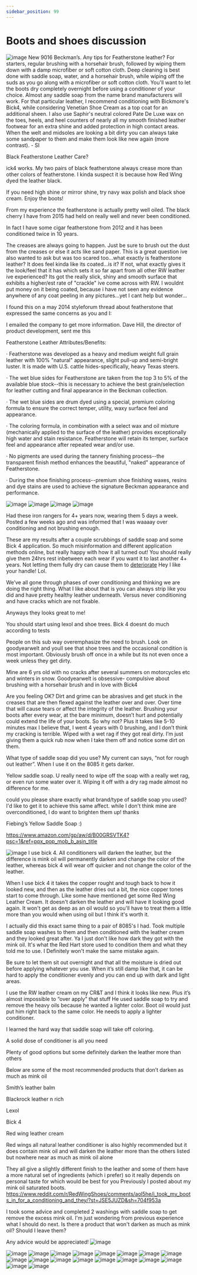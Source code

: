 ```yaml
---
sidebar_position: 99
---
```

# Boots and shoes discussion
![image](https://user-images.githubusercontent.com/24532787/211679952-d3bd8685-ef02-4c9a-b3c0-4fba6ee83b52.png)
New 9016 Beckman’s. Any tips for Featherstone leather?
For starters, regular brushing with a horsehair brush, followed by wiping them down with a damp microfiber or soft cotton cloth. Deep cleaning is best done with saddle soap, water, and a horsehair brush, while wiping off the suds as you go along with a microfiber or soft cotton cloth. You'll want to let the boots dry completely overnight before using a conditioner of your choice. Almost any saddle soap from the name brand manufacturers will work. For that particular leather, I recommend conditioning with Bickmore's Bick4, while considering Venetian Shoe Cream as a top coat for an additional sheen. I also use Saphir's neutral colored Pate De Luxe wax on the toes, heels, and heel counters of nearly all my smooth finished leather footwear for an extra shine and added protection in high contact areas. When the welt and midsoles are looking a bit dirty you can always take some sandpaper to them and make them look like new again (more contrast). - SI

Black Featherstone Leather Care?

ick4 works. My two pairs of black featherstone always crease more than other colors of featherstone. I kinda suspect it is because how Red Wing dyed the leather black.

If you need high shine or mirror shine, try navy wax polish and black shoe cream. Enjoy the boots!

From my experience the featherstone is actually pretty well oiled. The black cherry I have from 2015 had held on really well and never been conditioned.

In fact I have some cigar featherstone from 2012 and it has been conditioned twice in 10 years.

The creases are always going to happen. Just be sure to brush out the dust from the creases or else it acts like sand paper.
This is a great question ive also wanted to ask but was too scared too...what exactly is featherstone leather? It does feel kinda like its coated...is it? If not, what exactly gives it the look/feel that it has which sets it so far apart from all other RW leather ive experienced? Its got the really slick, shiny and smooth surface that exhibits a higher/est rate of "crackle" ive come across with RW. I wouldnt put money on it being coated, because i have not seen any evidence anywhere of any coat peeling in any pictures...yet I cant help but wonder...

I found this on a may 2014 styleforum thread about featherstone that expressed the same concerns as you and I:

I emailed the company to get more information. Dave Hill, the director of product development, sent me this

Featherstone Leather Attributes/Benefits:

· Featherstone was developed as a heavy and medium weight full grain leather with 100% "natural" appearance, slight pull-up and semi-bright luster. It is made with U.S. cattle hides-specifically, heavy Texas steers.

· The wet blue sides for Featherstone are taken from the top 3 to 5% of the available blue stock--this is necessary to achieve the best grain/selection for leather cutting and final appearance in the Beckman collection.

· The wet blue sides are drum dyed using a special, premium coloring formula to ensure the correct temper, utility, waxy surface feel and appearance.

· The coloring formula, in combination with a select wax and oil mixture (mechanically applied to the surface of the leather) provides exceptionally high water and stain resistance. Featherstone will retain its temper, surface feel and appearance after repeated wear and/or use.

· No pigments are used during the tannery finishing process--the transparent finish method enhances the beautiful, "naked" appearance of Featherstone.

· During the shoe finishing process--premium shoe finishing waxes, resins and dye stains are used to achieve the signature Beckman appearance and performance.

![image](https://user-images.githubusercontent.com/24532787/211680334-bc2bc88f-7a35-4cb4-9fe1-00e73d6d76ae.png)
![image](https://user-images.githubusercontent.com/24532787/211680352-1fbff5f6-e897-445a-b4ec-e31a349c846e.png)
![image](https://user-images.githubusercontent.com/24532787/211680374-d651190f-2f32-4bb1-a235-3bb656c70095.png)
![image](https://user-images.githubusercontent.com/24532787/211680392-79dd74bb-6a21-4e95-b64b-89d353041099.png)


Had these iron rangers for 4+ years now, wearing them 5 days a week. Posted a few weeks ago and was informed that I was waaaay over conditioning and not brushing enough.

These are my results after a couple scrubbings of saddle soap and some Bick 4 application. So much misinformation and different application methods online, but really happy with how it all turned out!
You should really give them 24hrs rest inbetween each wear if you want it to last another 4+ years. Not letting them fully dry can cause them to [deteriorate](https://www.reddit.com/r/malefashionadvice/comments/2ip3de/my_iron_rangers_are_dead_irreparable_after_2/?utm_source=share&utm_medium=ios_app&utm_name=iossmf)
Hey I like your handle! Lol.

We’ve all gone through phases of over conditioning and thinking we are doing the right thing. What I like about that is you can always strip like you did and have pretty healthy leather underneath. Versus never conditioning and have cracks which are not fixable.

Anyways they looks great to me!

You should start using lexol and shoe trees. Bick 4 doesnt do much according to tests

People on this sub way overemphasize the need to brush. Look on goodyearwelt and youll see that shoe trees and the occasional condition is most important. Obviously brush off once in a while but its not even once a week unless they get dirty.

Mine are 6 yrs old with no cracks after several summers on motorcycles etc and winters in snow.
Goodyearwelt is obsessive- compulsive about brushing with a horsehair brush and in love with Bick4

Are you feeling OK?
Dirt and grime can be abrasives and get stuck in the creases that are then flexed against the leather over and over. Over time that will cause tears or affect the integrity of the leather. Brushing your boots after every wear, at the bare minimum, doesn’t hurt and potentially could extend the life of your boots. So why not? Plus it takes like 5-10 minutes max
I believe that, I went 4 years with 0 brushing, and I don’t think my cracking is terrible. Wiped with a wet rag if they got real dirty. I’m just giving them a quick rub now when I take them off and notice some dirt on them.


What type of saddle soap did you use? My current can says, “not for rough out leather”. When I use it on the 8085 it gets darker.


Yellow saddle soap. U really need to wipe off the soap with a really wet rag, or even run some water over it. Wiping it off with a dry rag made almost no difference for me.

could you please share exactly what brand/type of saddle soap you used? I'd like to get it to achieve this same affect. while I don't think mine are overconditioned, I do want to brighten them up! thanks

Fiebing’s Yellow Saddle Soap :)

https://www.amazon.com/gp/aw/d/B00GRSVTK4?psc=1&ref=ppx_pop_mob_b_asin_title

![image](https://user-images.githubusercontent.com/24532787/211680913-5a4e24ac-cfa2-4140-aab0-20f55ebf85c0.png)
I use bick 4. All conditioners will darken the leather, but the difference is mink oil will permanently darken and change the color of the leather, whereas bick 4 will wear off quicker and not change the color of the leather.



When I use bick 4 it takes the copper rought and tough back to how it looked new, and then as the leather dries out a bit, the nice copper tones start to come through.
Like some have mentioned get some Red Wing Leather Cream. It doesn't darken the leather and will have it looking good again. It won't get as deep as an oil would so you'll have to treat them a little more than you would when using oil but I think it's worth it.

I actually did this exact same thing to a pair of 8085's I had. Took multiple saddle soap washes to them and then conditioned with the leather cream and they looked great after.
Ya I just don't like how dark they got with the mink oil. It's what the Red Hart store used to condition them and what they told me to use. I Definitely won't make the same mistake again.

Be sure to let them sit out overnight and that all the moisture is dried out before applying whatever you use. When it’s still damp like that, it can be hard to apply the conditioner evenly and you can end up with dark and light areas.

I use the RW leather cream on my CR&T and I think it looks like new. Plus it’s almost impossible to “over apply” that stuff
He used saddle soap to try and remove the heavy oils because he wanted a lighter color. Boot oil would just put him right back to the same color. He needs to apply a lighter conditioner.


I learned the hard way that saddle soap will take off coloring.

A solid dose of conditioner is all you need

Plenty of good options but some definitely darken the leather more than others

Below are some of the most recommended products that don’t darken as much as mink oil

Smith’s leather balm

Blackrock leather n rich

Lexol

Bick 4

Red wing leather cream

Red wings all natural leather conditioner is also highly recommended but it does contain mink oil and will darken the leather more than the others listed but nowhere near as much as mink oil alone

They all give a slightly different finish to the leather and some of them have a more natural set of ingredients (which i prefer) so it really depends on personal taste for which would be best for you
Previously I posted about my mink oil saturated boots. https://www.reddit.com/r/RedWingShoes/comments/aol5he/i_took_my_boots_in_for_a_conditioning_and_they/?st=JSE5JUZD&sh=704f953a

I took some advice and completed 2 washings with saddle soap to get remove the excess mink oil. I'm just wondering from previous experience what I should do next. Is there a product that won't darken as much as mink oil? Should I leave them?

Any advice would be appreciated!
![image](https://user-images.githubusercontent.com/24532787/211682371-e0dcbeef-08ed-4aca-a736-d8e037029c97.png)

![image](https://user-images.githubusercontent.com/24532787/211683194-d88195a2-582f-4caa-8f14-8129d8be355e.png)
![image](https://user-images.githubusercontent.com/24532787/211683229-38658c4b-ef37-48f7-8d8b-a531c0253c37.png)
![image](https://user-images.githubusercontent.com/24532787/211683251-59615618-b6c8-4efc-afad-c712d74e0b23.png)
![image](https://user-images.githubusercontent.com/24532787/211683268-cab4ef10-cef0-417c-a520-68475960d99f.png)
![image](https://user-images.githubusercontent.com/24532787/211683285-82f76a11-cc11-4f83-8fb4-9e54b319b923.png)
![image](https://user-images.githubusercontent.com/24532787/211684197-558f641c-c3eb-44bd-9045-76399002d3c2.png)
![image](https://user-images.githubusercontent.com/24532787/211684260-6f087939-5de1-4d29-9160-cd3986bcbd6c.png)
![image](https://user-images.githubusercontent.com/24532787/211684279-2f31a693-71b1-4d9c-9503-5a55aba3c6c0.png)
![image](https://user-images.githubusercontent.com/24532787/211684295-4fc96bd5-f1fa-462c-b601-a63be8b5378d.png)
![image](https://user-images.githubusercontent.com/24532787/211684380-56fad47d-e686-4c53-b9b9-29207a1cc8aa.png)
![image](https://user-images.githubusercontent.com/24532787/211684456-1808239a-0e84-46f7-85df-daa952ef85e4.png)
![image](https://user-images.githubusercontent.com/24532787/211684477-ae401864-cf68-4c56-bf5b-7886b40fdea6.png)
![image](https://user-images.githubusercontent.com/24532787/211684671-913e35c9-8ba3-4d41-850b-c2f7e8282192.png)
![image](https://user-images.githubusercontent.com/24532787/211685538-5274a808-c799-4841-9309-da76590187a3.png)
![image](https://user-images.githubusercontent.com/24532787/211685622-425b60fe-013f-49d9-a60a-95a61a4ad5f2.png)
![image](https://user-images.githubusercontent.com/24532787/211686387-1620a772-dbd2-4310-ba81-6af9cb479d95.png)
![image](https://user-images.githubusercontent.com/24532787/211686674-2abac452-5515-4c7d-bc9e-f7d0005b6b4a.png)
![image](https://user-images.githubusercontent.com/24532787/211686688-2eaf027a-cba0-4fab-8b28-122c8a7a98ff.png)
